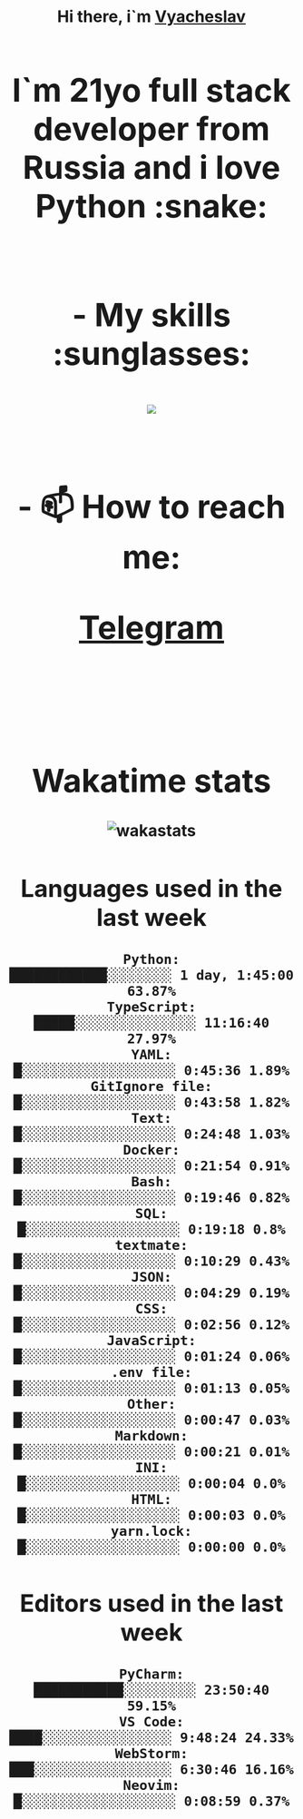 <h1 align='center'>Hi there, i`m <a href='https://t.me/syavabrazzzers'>Vyacheslav<a/> <h1/>

<p>I`m 21yo full stack developer from Russia and i love Python :snake: <p/>

<br>
- My skills :sunglasses:
<p align="center">
    <img src="https://skillicons.dev/icons?i=git,docker,linux,postgres,mysql,python,django,fastapi,javascript,typescript,react,next,tailwind" />
<p/>

<br>
- 📫 How to reach me: 
<p>
<a href='https://t.me/syavabrazzzers'>Telegram<a/>
<p/>
<br>

<h1 align='center'>Wakatime stats</h1>

<img alt="wakastats" src="https://waka-widget.up.railway.app/language?langs=all&user=TaiLo&randomGradient=true&bgLineColor=696969&maxLangs=5&theme=dark" />
    
<!--START_SECTION:waka-->
## Languages used in the last week
```text
Python:               ████████████░░░░░░░░ 1 day, 1:45:00 63.87%
TypeScript:           █████░░░░░░░░░░░░░░░ 11:16:40 27.97%
YAML:                 █░░░░░░░░░░░░░░░░░░░ 0:45:36 1.89%
GitIgnore file:       █░░░░░░░░░░░░░░░░░░░ 0:43:58 1.82%
Text:                 █░░░░░░░░░░░░░░░░░░░ 0:24:48 1.03%
Docker:               █░░░░░░░░░░░░░░░░░░░ 0:21:54 0.91%
Bash:                 █░░░░░░░░░░░░░░░░░░░ 0:19:46 0.82%
SQL:                  █░░░░░░░░░░░░░░░░░░░ 0:19:18 0.8%
textmate:             █░░░░░░░░░░░░░░░░░░░ 0:10:29 0.43%
JSON:                 █░░░░░░░░░░░░░░░░░░░ 0:04:29 0.19%
CSS:                  █░░░░░░░░░░░░░░░░░░░ 0:02:56 0.12%
JavaScript:           █░░░░░░░░░░░░░░░░░░░ 0:01:24 0.06%
.env file:            █░░░░░░░░░░░░░░░░░░░ 0:01:13 0.05%
Other:                █░░░░░░░░░░░░░░░░░░░ 0:00:47 0.03%
Markdown:             █░░░░░░░░░░░░░░░░░░░ 0:00:21 0.01%
INI:                  █░░░░░░░░░░░░░░░░░░░ 0:00:04 0.0%
HTML:                 █░░░░░░░░░░░░░░░░░░░ 0:00:03 0.0%
yarn.lock:            █░░░░░░░░░░░░░░░░░░░ 0:00:00 0.0%
```
## Editors used in the last week
```text
PyCharm:              ███████████░░░░░░░░░ 23:50:40 59.15%
VS Code:              ████░░░░░░░░░░░░░░░░ 9:48:24 24.33%
WebStorm:             ███░░░░░░░░░░░░░░░░░ 6:30:46 16.16%
Neovim:               █░░░░░░░░░░░░░░░░░░░ 0:08:59 0.37%
```

<!--END_SECTION:waka-->


